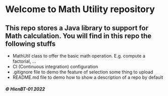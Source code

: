 # Welcome to Math Utility repository

## This repo stores a Java library to support for Math calculation. You will find in this repo the following stuffs

* MathUtil class to offer the basic math operation. E.g. compute a factorial, ...
* CI (Continuous integration) configuration
* .gitignore file to demo the feature of selection some thing to upload
* README.md file to demo how to show a description of a repo by default 

##### © HienBT-01 2022